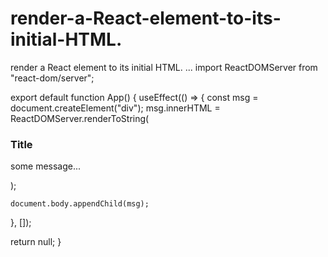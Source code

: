 # render-a-React-element-to-its-initial-HTML.
render a React element to its initial HTML.
...
import ReactDOMServer from "react-dom/server";

export default function App() {
  useEffect(() => {
    const msg = document.createElement("div");
    msg.innerHTML = ReactDOMServer.renderToString(
      <Link to="/">
        <div>
          <h3>Title</h3>
          <p> some message...</p>
        </div>
      </Link>
    );

    document.body.appendChild(msg);
  }, []);

  return null;
}
